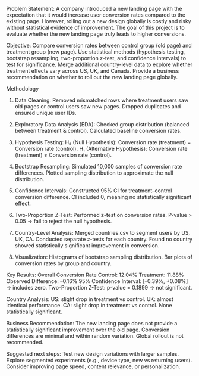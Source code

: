 Problem Statement:
A company introduced a new landing page with the expectation that it would increase 
user conversion rates compared to the existing page. However, rolling out a new design
globally is costly and risky without statistical evidence of improvement. The goal of 
this project is to evaluate whether the new landing page truly leads to higher conversions.

Objective:
Compare conversion rates between control group (old page) and treatment group (new page).
Use statistical methods (hypothesis testing, bootstrap resampling, two-proportion z-test, 
and confidence intervals) to test for significance.
Merge additional country-level data to explore whether treatment effects vary across US, UK, and Canada.
Provide a business recommendation on whether to roll out the new landing page globally.

Methodology
1. Data Cleaning:
Removed mismatched rows where treatment users saw old pages or control users saw new pages.
Dropped duplicates and ensured unique user IDs.

2. Exploratory Data Analysis (EDA):
Checked group distribution (balanced between treatment & control).
Calculated baseline conversion rates.

3. Hypothesis Testing:
H₀ (Null Hypothesis): Conversion rate (treatment) = Conversion rate (control).
H₁ (Alternative Hypothesis): Conversion rate (treatment) ≠ Conversion rate (control).

4. Bootstrap Resampling:
Simulated 10,000 samples of conversion rate differences.
Plotted sampling distribution to approximate the null distribution.

5. Confidence Intervals:
Constructed 95% CI for treatment–control conversion difference.
CI included 0, meaning no statistically significant effect.

6. Two-Proportion Z-Test:
Performed z-test on conversion rates.
P-value > 0.05 → fail to reject the null hypothesis.

7. Country-Level Analysis:
Merged countries.csv to segment users by US, UK, CA.
Conducted separate z-tests for each country.
Found no country showed statistically significant improvement in conversion.

8. Visualization:
Histograms of bootstrap sampling distribution.
Bar plots of conversion rates by group and country.

Key Results:
Overall Conversion Rate
Control: 12.04%
Treatment: 11.88%
Observed Difference: –0.16%
95% Confidence Interval: [–0.39%, +0.08%] → includes zero.
Two-Proportion Z-Test: p-value = 0.1899 → not significant.

Country Analysis:
US: slight drop in treatment vs control.
UK: almost identical performance.
CA: slight drop in treatment vs control.
None statistically significant.

Business Recommendation:
The new landing page does not provide a statistically significant improvement over the old page.
Conversion differences are minimal and within random variation.
Global rollout is not recommended.

Suggested next steps:
Test new design variations with larger samples.
Explore segmented experiments (e.g., device type, new vs returning users).
Consider improving page speed, content relevance, or personalization.


